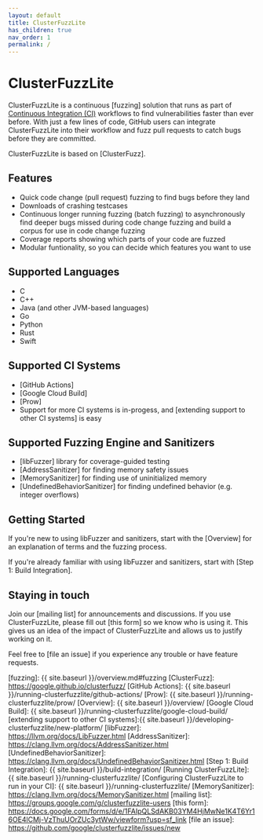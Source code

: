 ```yaml
---
layout: default
title: ClusterFuzzLite
has_children: true
nav_order: 1
permalink: /
---
```


# ClusterFuzzLite
ClusterFuzzLite is a continuous [fuzzing] solution that runs as part of
[Continuous Integration (CI)] workflows to find vulnerabilities faster than ever
before.
With just a few lines of code, GitHub users can integrate ClusterFuzzLite into
their workflow and fuzz pull requests to catch bugs before they are committed.

ClusterFuzzLite is based on [ClusterFuzz].

## Features

- Quick code change (pull request) fuzzing to find bugs before they land
- Downloads of crashing testcases
- Continuous longer running fuzzing (batch fuzzing) to asynchronously find
   deeper bugs missed during code change fuzzing and build a corpus for
   use in code change fuzzing
- Coverage reports showing which parts of your code are fuzzed
- Modular funtionality, so you can decide which features you want to use

## Supported Languages
- C
- C++
- Java (and other JVM-based languages)
- Go
- Python
- Rust
- Swift

## Supported CI Systems
- [GitHub Actions]
- [Google Cloud Build]
- [Prow]
- Support for more CI systems is in-progess, and [extending support to other CI
  systems] is easy

## Supported Fuzzing Engine and Sanitizers

- [libFuzzer] library for coverage-guided testing
- [AddressSanitizer] for finding memory safety issues
- [MemorySanitizer] for finding use of uninitialized memory
- [UndefinedBehaviorSanitizer] for finding undefined behavior (e.g. integer
  overflows)

## Getting Started

If you're new to using libFuzzer and sanitizers, start with the [Overview] for
an explanation of terms and the fuzzing process.

If you're already familiar with using libFuzzer and sanitizers, start with [Step
1: Build Integration].

## Staying in touch

Join our [mailing list] for announcements and discussions.
If you use ClusterFuzzLite, please fill out [this form] so we know who is using
it.
This gives us an idea of the impact of ClusterFuzzLite and allows us to
justify working on it.

Feel free to [file an issue] if you experience any trouble or have feature
requests.

[Continuous Integration (CI)]: https://en.wikipedia.org/wiki/Continuous_integration
[fuzzing]: {{ site.baseurl }}/overview.md#fuzzing
[ClusterFuzz]: https://google.github.io/clusterfuzz/
[GitHub Actions]: {{ site.baseurl }}/running-clusterfuzzlite/github-actions/
[Prow]: {{ site.baseurl }}/running-clusterfuzzlite/prow/
[Overview]: {{ site.baseurl }}/overview/
[Google Cloud Build]: {{ site.baseurl }}/running-clusterfuzzlite/google-cloud-build/
[extending support to other CI systems]:{{ site.baseurl }}/developing-clusterfuzzlite/new-platform/
[libFuzzer]: https://llvm.org/docs/LibFuzzer.html
[AddressSanitizer]: https://clang.llvm.org/docs/AddressSanitizer.html
[UndefinedBehaviorSanitizer]: https://clang.llvm.org/docs/UndefinedBehaviorSanitizer.html
[Step 1: Build Integration]: {{ site.baseurl }}/build-integration/
[Running ClusterFuzzLite]: {{ site.baseurl }}/running-clusterfuzzlite/
[Configuring ClusterFuzzLite to run in your CI]: {{ site.baseurl }}/running-clusterfuzzlite/
[MemorySanitizer]: https://clang.llvm.org/docs/MemorySanitizer.html
[mailing list]: https://groups.google.com/g/clusterfuzzlite-users
[this form]: https://docs.google.com/forms/d/e/1FAIpQLSdAKB03YM4HjMwNe1K4T6Yr16OE4lCMj-VzThuUOrZUc3ytWw/viewform?usp=sf_link
[file an issue]: https://github.com/google/clusterfuzzlite/issues/new
